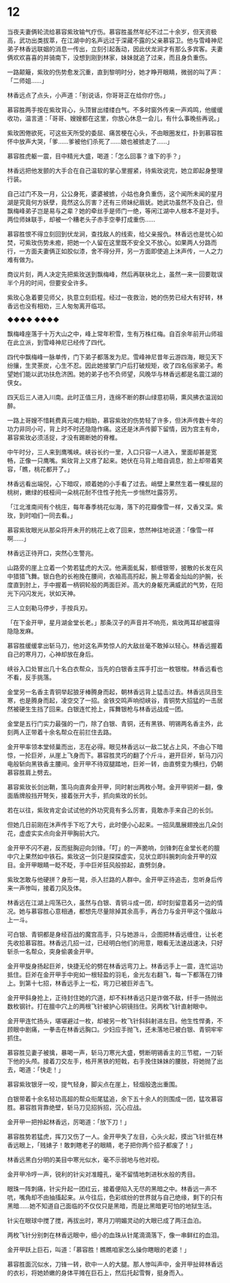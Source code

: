 # 12

当夜夫妻俩轮流给慕容紫玫输气疗伤。慕容胜虽然年纪不过二十余岁，但天资极高，武功出类拔萃，在江湖中的名声远过于深藏不露的父亲慕容卫。他与雪峰神尼弟子林香远联姻的消息一传出，立刻引起轰动，因此伏龙涧才有那么多宾客。夫妻俩欢欢喜喜的并骑南下，没想到刚到林家，妹妹就追了过来，而且身负重伤。

一路颠簸，紫玫的伤势愈发沉重，直到黎明时分，她才睁开眼睛，微弱的叫了声：「二师姐……」

林香远点了点头，小声道：「别说话，你哥哥正在给你疗伤。」

慕容胜两手按在紫玫背心，头顶冒出缕缕白气。不多时窗外传来一声鸡鸣，他缓缓收功，温言道：「哥哥、嫂嫂都在这里，你放心休息一会儿，有什么事晚些再说。」

紫玫困倦欲死，可这些天所受的委屈、痛苦梗在心头，不由眼圈发红，扑到慕容胜怀中放声大哭，「爹……爹被他们杀死了……娘也被掳走了……」

慕容胜虎躯一震，目中精光大盛，喝道：「怎么回事？谁下的手？」

林香远把他发颤的大手合在自己温软的掌心里握紧，待紫玫说完，她立即起身整理行装。

自己过门不及一月，公公身死，婆婆被掳，小姑也身负重伤，这个闻所未闻的星月湖是究竟何方妖孽，竟然这么厉害？还有三师妹纪眉妩。她武功虽然不及自己，但飘梅峰弟子岂是易与之辈？她的牵丝手是师门一绝，等闲江湖中人根本不是对手。两位师妹联手，却被一个糟老头子赤手空拳打成重伤……

慕容胜恨不得立刻回到伏龙涧，查找敌人的线索，给父亲报仇。林香远也是忧心如焚，可紫玫伤势未癒，把她一个人留在这里既不安全又不放心。如果两人分路而行，一方面夫妻俩正如胶似漆，舍不得分开，另一方面即使追上沐声传，一人之力难有做为。

商议片刻，两人决定先把紫玫送到飘梅峰，然后再联袂北上，虽然一来一回要耽误半个月的时间，但要安全许多。

紫玫心急着要见师父，执意立刻启程。经过一夜救治，她的伤势已经大有好转，林香远也没有相劝，三人匆匆离开临邛。

◆◆◆◆ ◆◆◆◆

飘梅峰座落于十万大山之中，峰上常年积雪，生有万株红梅。自百余年前开山师祖在此立派，到雪峰神尼已经传了四代。

四代中飘梅峰一脉单传，门下弟子都落发为尼。雪峰神尼昔年云游四海，眼见天下纷攘，生灵荼炭，心生不忍。因此她接掌门户后打破规矩，收了四名俗家弟子。希望她们能以武功扶危济困。她的弟子也不负师望，风晚华与林香远都是名震江湖的侠女。

四天后三人进入川南。此时正值三月，连绵不断的群山绿意初萌，熏风拂衣温润如醉。

一路上哥嫂不惜耗费真元竭力相助，慕容紫玫的伤势轻了许多，但沐声传数十年的功力非同小可，背上时不时还隐隐作痛。这还是沐声传脚下留情，因为宫主有命，慕容紫玫必须活捉，才没有踢断她的脊椎。

中午时分，三人来到鹰嘴峡。峡谷长约一里，入口只容一人进入，里面却甚是宽畅，正像一只鹰嘴。紫玫背上又疼了起来。她伏在马背上暗自调息，脸上却带着笑容，「瞧，桃花都开了。」

林香远看出端倪，心下暗叹，顺着她的小手看了过去。峭壁上果然生着一棵虬屈的桃树，嫩绿的枝桠间一朵桃花耐不住性子抢先一步悄然吐露芬芳。

「江北淮南间有个桃庄，每年春季桃花似海，落下的花瓣像雪一样，又香又深。紫玫，到时咱们一同去看。」

慕容紫玫眼光从那朵将开未开的桃花上收了回来，悠然神往地说道：「像雪一样啊……」

林香远正待开口，突然心生警兆。

山路旁的崖上立着一个势若猛虎的大汉。他满面虬髯，额缠银带，披散的长发在风中猎猎飞舞。银白色的长袍挽在腰间，衣袖高高捋起，腕上带着金灿灿的护腕，长度直到肘上，手中握着一柄铜轮般的两面巨斧。高大的身躯充满威武的气势，在阳光下闪闪发光，状如天神。

三人立刻勒马停步，手按兵刃。

「在下金开甲，星月湖金堂长老。」那条汉子的声音并不响亮，紫玫两耳却被震得隐隐发麻。

慕容胜缓缓拿出斩马刀，他对这名声势惊人的大敌丝毫不敢掉以轻心。林香远握着自己的寒月刀，心神却放在身后。

峡谷入口处冒出几十名白衣帮众，当先的白银香主挥手打出一枚银梭。林香远看也不看，反手挑落。

金堂另一名香主青铜举起狼牙棒腾身而起，朝林香远背上猛击过去。林香远凤目生寒，也是腾身而起，凌空交了一招。金铁交鸣声响彻峡谷，青铜势大招猛的一击居然被硬生生挡了回来。白银连忙抢上，挥舞银枪与林香远战成一团。

金堂是五行门实力最强的一门，除了白银、青铜，还有黑铁、明锡两名香主外，此刻两人正带着十余名帮众在前拦住去路。

金开甲率领本堂倾巢而出，志在必得。眼见林香远以一敌二犹占上风，不由心下暗惊，一抡巨斧，从崖上飞身而下。慕容胜灵巧的翻了个斤斗，避开巨斧，斩马刀闪电般斩向黑铁香主腰间。金开甲不待双腿踏地，巨斧一转，由直劈变为横扫，仍朝慕容胜肩上劈去。

慕容紫玫长剑出鞘，策马向直奔金开甲，同时射出两枚小弩。金开甲铜斧一翻，像面盾牌般挡开弩矢，接着张开大手，抓向紫玫的长剑。

若在以往，紫玫肯定会试试他的外功究竟有多么厉害，竟敢赤手来自己的长剑。

但她几日前刚在沐声传手下吃了大亏，此时便小心起来。一招凤凰展翅挽出几朵剑花，虚虚实实点向金开甲胸前大穴。

金开甲不闪不避，反而挺胸迎向剑锋。「叮」的一声脆响，剑锋刺在金堂长老的膻中穴上果然如中铁石。紫玫这一剑只是探探虚实，见状立即抖腕刺向金开甲的双目。金开甲眼睛一眨不眨，手中巨斧狂风般掠起，直劈剑身。

紫玫怎敢与他硬拼？身形一晃，杀入拦路的人群中。金开甲正待追击，忽听身后传来一声惨叫，接着刀风及体。

林香远在江湖上闯荡已久，虽然与白银、青铜斗成一团，却时刻留意着另一边的情况。她与慕容胜心意相通，都想先尽量除掉其余高手，再合力与金开甲这个强敌斗上一斗。

可白银、青铜都是身经百战的魔宫高手，只与她游斗，企图把林香远缠住，让长老先收拾慕容胜。林香远几招一过，已经明白他们的用意，眼看无法速战速决，只好斩杀一名帮众，突身偷袭金开甲。

金开甲旋身扬起巨斧，快捷无伦的劈在林香远弯刀上。林香远手上一震，连忙运功抵住。巨斧在金开甲手中宛如一根轻盈的羽毛，金光左右翻飞，每一下都落在刀锋上。到第十七招，林香远手上一松，弯刀已被巨斧击飞。

金开甲斜身抢上，正待封住她的穴道，却不料林香远只是诈做不敌，纤手一扬抛出数枚钢针。打在膻中穴上的两根飞针被护心铜镜挡住。另两枚飞针直射眼中。

金开甲连忙扬头，堪堪避过一枚，却被另一枚飞针斜斜射进左目。他生性悍勇，不顾眼中剧痛，一拳击在林香远胸口。少妇应手抛飞，还未落地已被白银、青铜牢牢抓住。

慕容胜见妻子被擒，暴喝一声，斩马刀寒光大盛，劈断明锡香主的三节棍，一刀斩下他的头颅。接着刀交左手，格开黑铁的短戟，右手挽住妹妹的腰肢，将她抛了出去，喝道：「快走！」

慕容紫玫银牙一咬，提气轻身，脚尖点在崖上，轻烟般逸出重围。

白银带着十余名轻功高超的帮众衔尾猛追，余下五十余人的则围成一团，猛攻慕容胜。慕容胜背靠绝壁，斩马刀见招拆招，沉心应战。

金开甲一把拎起林香远，厉喝道：「放下刀！」

慕容胜势若猛虎，挥刀又伤了一人。金开甲失了左目，心头火起，摸出飞针抵在林香远眼上，「贱婊子！敢刺瞎老子的眼睛，老子把你两个招子都废了！」

林香远黑白分明的美目中寒光似水，毫不示弱地与他对视。

金开甲冷哼一声，锐利的针尖对准瞳孔，毫不留情地刺进秋水般的秀目。

眼珠一阵刺痛，针尖升起一团红云，接着便陷入无尽的黑暗之中。林香远一声不吭，嘴角却不由抽搐起来。从今往后，色彩缤纷的世界就与自己绝缘，剩下的只有黑暗……她不知道自己面临的不仅仅只是黑暗，而是比黑暗更可怕的地狱生活。

针尖在眼球中搅了搅，再拔出时，寒月刀明媚灵动的大眼已成了两汪血泊。

两枚飞针分别刺在林香远眼中，细小的血珠从针尾滴滴落下，像一串鲜红的血泪。

金开甲跃上巨石，叫道：「慕容胜！瞧瞧咱家怎么操你瞎眼的老婆！」

慕容胜面沉似水，刀锋一转，砍中一人的大腿。那人惨叫声中，金开甲扯碎林香远的衣衫，将她娇嫩的身体平摊在巨石上，然后托起雪臀，挺身而入。
